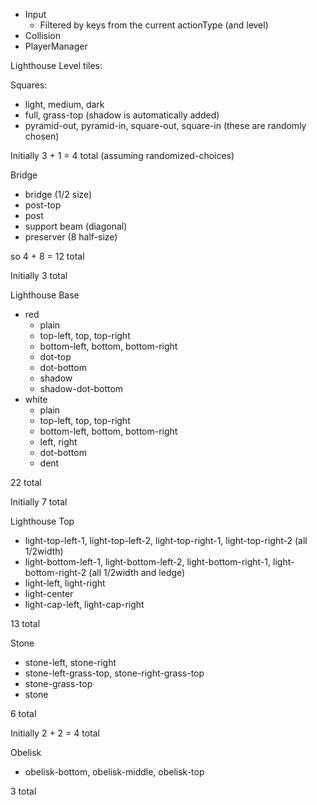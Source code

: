
- Input
  - Filtered by keys from the current actionType (and level)
- Collision
- PlayerManager



Lighthouse Level tiles:

Squares:

- light, medium, dark
- full, grass-top (shadow is automatically added)
- pyramid-out, pyramid-in, square-out, square-in (these are randomly chosen)

Initially 3 + 1 = 4 total (assuming randomized-choices)


Bridge

- bridge (1/2 size)
- post-top
- post
- support beam (diagonal)
- preserver (8 half-size)

so 4 + 8 = 12 total

Initially 3 total


Lighthouse Base

- red
  - plain
  - top-left, top, top-right
  - bottom-left, bottom, bottom-right
  - dot-top
  - dot-bottom
  - shadow
  - shadow-dot-bottom
- white
  - plain
  - top-left, top, top-right
  - bottom-left, bottom, bottom-right
  - left, right
  - dot-bottom
  - dent

22 total

Initially 7 total


Lighthouse Top


- light-top-left-1, light-top-left-2, light-top-right-1, light-top-right-2 (all 1/2width)
- light-bottom-left-1, light-bottom-left-2, light-bottom-right-1, light-bottom-right-2 (all 1/2width and ledge)
- light-left, light-right
- light-center
- light-cap-left, light-cap-right

13 total

Stone

- stone-left, stone-right
- stone-left-grass-top, stone-right-grass-top
- stone-grass-top
- stone

6 total

Initially 2 + 2 = 4 total


Obelisk

- obelisk-bottom, obelisk-middle, obelisk-top

3 total
